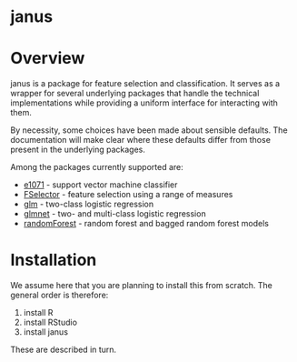 <!-- README.md is generated from README.Rmd. Please edit that file -->
janus
=====

Overview
========

janus is a package for feature selection and classification. It serves as a wrapper for several underlying packages that handle the technical implementations while providing a uniform interface for interacting with them.

By necessity, some choices have been made about sensible defaults. The documentation will make clear where these defaults differ from those present in the underlying packages.

Among the packages currently supported are:

-   [e1071](https://cran.r-project.org/web/packages/e1071/index.html) - support vector machine classifier
-   [FSelector](https://cran.r-project.org/web/packages/FSelector/index.html) - feature selection using a range of measures
-   [glm]() - two-class logistic regression
-   [glmnet](https://cran.r-project.org/web/packages/glmnet/index.html) - two- and multi-class logistic regression
-   [randomForest](https://cran.r-project.org/web/packages/randomForest/index.html) - random forest and bagged random forest models

Installation
============

We assume here that you are planning to install this from scratch. The general order is therefore:

1.  install R
2.  install RStudio
3.  install janus

These are described in turn.
